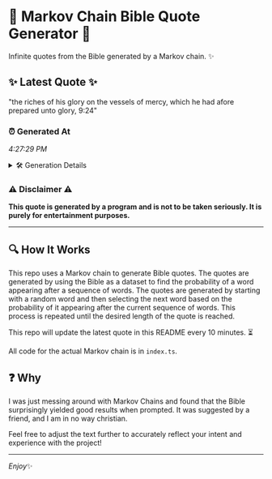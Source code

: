 # 📖 Markov Chain Bible Quote Generator 📖

Infinite quotes from the Bible generated by a Markov chain. ✨

## ✨ Latest Quote ✨
"the riches of his glory on the vessels of mercy, which he had afore prepared unto glory, 9:24"

### ⏰ Generated At
*4:27:29 PM*

<details>
    <summary>🛠️ Generation Details</summary>
    <p>
        <strong>🌱 Seed:</strong> the<br>
        <strong>🔄 Iterations:</strong> 17<br>
        <strong>📜 Context History:</strong><br>[ the ]: riches<br>[ the, riches ]: of<br>[ the, riches, of ]: his<br>[ the, riches, of, his ]: glory<br>[ the, riches, of, his, glory ]: on<br>[ the, riches, of, his, glory, on ]: the<br>[ riches, of, his, glory, on, the ]: vessels<br>[ of, his, glory, on, the, vessels ]: of<br>[ his, glory, on, the, vessels, of ]: mercy,<br>[ glory, on, the, vessels, of, mercy, ]: which<br>[ on, the, vessels, of, mercy,, which ]: he<br>[ the, vessels, of, mercy,, which, he ]: had<br>[ vessels, of, mercy,, which, he, had ]: afore<br>[ of, mercy,, which, he, had, afore ]: prepared<br>[ mercy,, which, he, had, afore, prepared ]: unto<br>[ which, he, had, afore, prepared, unto ]: glory,<br>[ he, had, afore, prepared, unto, glory, ]: 9:24<br>
    </p>
</details>

### ⚠️ Disclaimer ⚠️
**This quote is generated by a program and is not to be taken seriously. It is purely for entertainment purposes.**

---

## 🔍 How It Works

This repo uses a Markov chain to generate Bible quotes. The quotes are generated by using the Bible as a dataset to find the probability of a word appearing after a sequence of words. The quotes are generated by starting with a random word and then selecting the next word based on the probability of it appearing after the current sequence of words. This process is repeated until the desired length of the quote is reached.

This repo will update the latest quote in this README every 10 minutes. ⏳

All code for the actual Markov chain is in `index.ts`.

## ❓ Why

I was just messing around with Markov Chains and found that the Bible surprisingly yielded good results when prompted. 
It was suggested by a friend, and I am in no way christian.

Feel free to adjust the text further to accurately reflect your intent and experience with the project!

---

*Enjoy*✨
